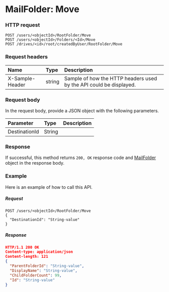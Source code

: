 # MailFolder: Move


### HTTP request
```http
POST /users/<objectId>/RootFolder/Move
POST /users/<objectId>/Folders/<Id>/Move
POST /drives/<id>/root/createdByUser/RootFolder/Move

```
### Request headers
| Name       | Type | Description|
|:---------------|:--------|:----------|
| X-Sample-Header  | string  | Sample of how the HTTP headers used by the API could be displayed.|

### Request body
In the request body, provide a JSON object with the following parameters.

| Parameter	   | Type	|Description|
|:---------------|:--------|:----------|
|DestinationId|String||

### Response
If successful, this method returns `200, OK` response code and [MailFolder](../resources/mailfolder.md) object in the response body.

### Example
Here is an example of how to call this API.
##### Request
```http
POST /users/<objectId>/RootFolder/Move
{
  "DestinationId": "String-value"
}
```
##### Response
```json
HTTP/1.1 200 OK
Content-type: application/json
Content-length: 121
{
  "ParentFolderId": "String-value",
  "DisplayName": "String-value",
  "ChildFolderCount": 99,
  "Id": "String-value"
}
```
